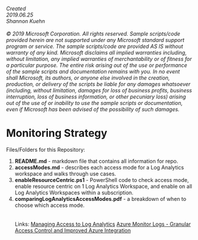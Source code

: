 <i>Created 
<br>2019.06.25 
<br>Shannon Kuehn 
<br>
<br>© 2019 Microsoft Corporation. 
All rights reserved. Sample scripts/code provided herein are not supported under any Microsoft standard support program or service. The sample scripts/code are provided AS IS without warranty of any kind. Microsoft disclaims all implied warranties including, without limitation, any implied warranties of merchantability or of fitness for a particular purpose. The entire risk arising out of the use or performance of the sample scripts and documentation remains with you. In no event shall Microsoft, its authors, or anyone else involved in the creation, production, or delivery of the scripts be liable for any damages whatsoever (including, without limitation, damages for loss of business profits, business interruption, loss of business information, or other pecuniary loss) arising out of the use of or inability to use the sample scripts or documentation, even if Microsoft has been advised of the possibility of such damages.</i>
<br>
# Monitoring Strategy
Files/Folders for this Repository:
1) **README.md** - markdown file that contains all information for repo. 
2) **accessModes.md** - describes each access mode for a Log Analytics workspace and walks through use cases.
3) **enableResourceCentric.ps1** - PowerShell code to check access mode, enable resource centric on 1 Log Analytics Workspace, and enable on all Log Analytics Workspaces within a subscription.
4) **comparingLogAnalyticsAccessModes.pdf** - a breakdown of when to choose which access mode.
<br><br><br>Links:</b>
<a href="https://docs.microsoft.com/en-us/azure/azure-monitor/platform/manage-access">Managing Access to Log Analytics</a>
<a href="https://azure.microsoft.com/en-us/blog/transforming-azure-monitor-logs-for-devops-granular-access-control-and-imporved-azure-integration/">Azure Monitor Logs - Granular Access Control and Improved Azure Integration</a>
